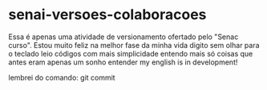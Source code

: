 # senai-versoes-colaboracoes


Essa é apenas uma atividade de versionamento ofertado pelo "Senac curso".
Estou muito feliz na melhor fase da minha vida
digito sem olhar para o teclado
leio códigos com mais simplicidade
entendo mais só coisas que antes eram apenas um sonho entender
my english is in development!

lembrei do comando: git commit
